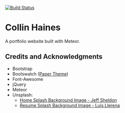[![Build Status](https://travis-ci.org/collinhaines/pigeonhole.svg?branch=master)](https://travis-ci.org/collinhaines/pigeonhole)

# Collin Haines
A portfolio website built with Meteor.

## Credits and Acknowledgments
* Bootstrap
* Bootswatch ([Paper Theme](https://bootswatch.com/paper/))
* Font-Awesome
* jQuery
* Meteor
* Unsplash:
  * [Home Splash Background Image - Jeff Sheldon](https://unsplash.com/photos/9dI3g8owHiI)
  * [Resume Splash Background Image - Luis Llerena](https://unsplash.com/photos/6g0KJWnBhxg)
